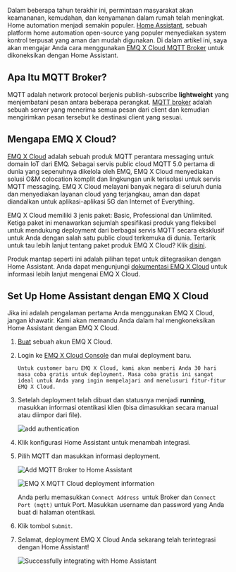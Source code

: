 Dalam beberapa tahun terakhir ini, permintaan masyarakat akan keamananan, kemudahan, dan kenyamanan dalam rumah telah meningkat. Home automation menjadi semakin populer. [Home Assistant](https://www.home-assistant.io/), sebuah platform home automation open-source yang populer menyediakan system kontrol terpusat yang aman dan mudah digunakan. Di dalam artikel ini, saya akan mengajar Anda cara menggunakan [EMQ X Cloud MQTT Broker](https://www.emqx.com/en/cloud) untuk dikoneksikan dengan Home Assistant.

## Apa Itu MQTT Broker?

MQTT adalah network protocol berjenis publish-subscribe **lightweight** yang menjembatani pesan antara beberapa perangkat. [MQTT broker](https://www.emqx.com/en/products/emqx) adalah sebuah server yang menerima semua pesan dari client dan kemudian mengirimkan pesan tersebut ke destinasi client yang sesuai.

## Mengapa EMQ X Cloud?

[EMQ X Cloud](https://www.emqx.com/en/cloud) adalah sebuah produk MQTT perantara messaging untuk domain IoT dari EMQ. Sebagai servis public cloud MQTT 5.0 pertama di dunia yang sepenuhnya dikelola oleh EMQ, EMQ X Cloud menyediakan solusi O&M colocation komplit dan lingkungan unik terisolasi untuk servis MQTT messaging. EMQ X Cloud melayani banyak negara di seluruh dunia dan menyediakan layanan cloud yang terjangkau, aman dan dapat diandalkan untuk aplikasi-aplikasi 5G dan Internet of Everything. 

 

EMQ X Cloud memiliki 3 jenis paket: Basic, Professional dan Unlimited. Ketiga paket ini menawarkan sejumlah spesifikasi produk yang fleksibel untuk mendukung deployment dari berbagai servis MQTT secara eksklusif untuk Anda dengan salah satu public cloud terkemuka di dunia. Tertarik untuk tau lebih lanjut tentang paket produk EMQ X Cloud? Klik [disini](https://docs.emqx.io/en/cloud/latest/pricing.html).

 

Produk mantap seperti ini adalah pilihan tepat untuk diitegrasikan dengan Home Assistant. Anda dapat mengunjungi [dokumentasi EMQ X Cloud](https://docs.emqx.io/en/cloud/latest/) untuk informasi lebih lanjut mengenai EMQ X Cloud.

## Set Up Home Assistant dengan EMQ X Cloud

Jika ini adalah pengalaman pertama Anda menggunakan EMQ X Cloud, jangan khawatir. Kami akan memandu Anda dalam hal mengkoneksikan Home Assistant dengan EMQ X Cloud.

1. [Buat](https://accounts.emqx.io/signup?continue=https:/cloud.emqx.io/) sebuah akun EMQ X Cloud.

2. Login ke [EMQ X Cloud Console](https://cloud.emqx.io/console/) dan mulai deployment baru.

   ```tip
   Untuk customer baru EMQ X Cloud, kami akan memberi Anda 30 hari masa coba gratis untuk deployment. Masa coba gratis ini sangat ideal untuk Anda yang ingin mempelajari and menelusuri fitur-fitur EMQ X Cloud.
   ```

3. Setelah deployment telah dibuat dan statusnya menjadi **running**, masukkan informasi otentikasi klien (bisa dimasukkan secara manual atau diimpor dari file).

    ![add authentication](https://static.emqx.net/images/9142d9a045b570402515eaa47c6698a6.png)

4. Klik konfigurasi Home Assistant untuk menambah integrasi.

5. Pilih MQTT dan masukkan informasi deployment.

    ![Add MQTT Broker to Home Assistant](https://static.emqx.net/images/1da096c0f7a5f4b200b1f14583c49414.png)

    ![EMQ X MQTT Cloud deployment information](https://static.emqx.net/images/26b958bcc271d1f6801d06152c65fd78.png)

   Anda perlu memasukkan `Connect Address `untuk Broker dan `Connect Port (mqtt)` untuk Port. Masukkan username dan password yang Anda buat di halaman otentikasi.

6. Klik tombol `Submit`.

7. Selamat, deployment EMQ X Cloud Anda sekarang telah terintegrasi dengan Home Assistant!

    ![Successfully integrating with Home Assistant](https://static.emqx.net/images/e6bd46c82942efdbac70ed9d09faa35b.png)

